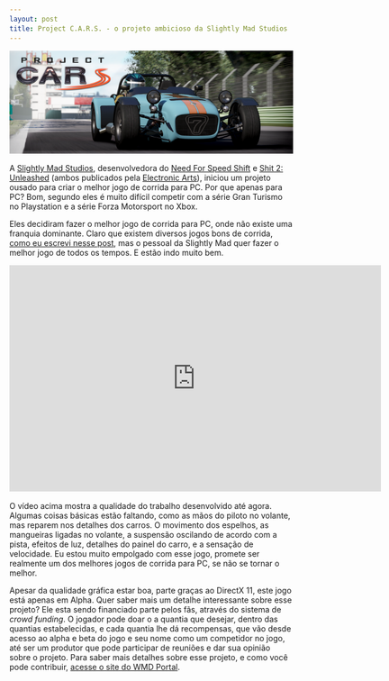 ```yaml
---
layout: post
title: Project C.A.R.S. - o projeto ambicioso da Slightly Mad Studios
---
```


[![](../content/images/2012/04/cars_banner1.png "Project C.A.R.S")](../content/images/2012/04/cars_banner1.png)

A [Slightly Mad Studios](http://www.slightlymadstudios.com/ "Slightly Mad Studios"), desenvolvedora do [Need For Speed Shift](http://www.slightlymadstudios.com/games/need_for_speed_shift/ "Shift") e [Shit 2: Unleashed](http://www.slightlymadstudios.com/games/shift_2_unleashed/ "Shift 2") (ambos publicados pela [Electronic Arts](http://www.ea.com "EA")), iniciou um projeto ousado para criar o melhor jogo de corrida para PC. Por que apenas para PC? Bom, segundo eles é muito difícil competir com a série Gran Turismo no Playstation e a série Forza Motorsport no Xbox.

Eles decidiram fazer o melhor jogo de corrida para PC, onde não existe uma franquia dominante. Claro que existem diversos jogos bons de corrida, [como eu escrevi nesse post](http://gamedeveloper.com.br/blog/2011/12/13/jogo-de-corrida-vs-vida-real/ "Jogos de corrida"), mas o pessoal da Slightly Mad quer fazer o melhor jogo de todos os tempos. E estão indo muito bem.

<span class="embed-youtube" style="text-align:center; display: block;"><iframe allowfullscreen="true" class="youtube-player" frameborder="0" height="402" src="http://www.youtube.com/embed/4NSjfaSw4_M?version=3&rel=1&fs=1&autohide=2&showsearch=0&showinfo=1&iv_load_policy=1&wmode=transparent" type="text/html" width="660"></iframe></span>

O vídeo acima mostra a qualidade do trabalho desenvolvido até agora. Algumas coisas básicas estão faltando, como as mãos do piloto no volante, mas reparem nos detalhes dos carros. O movimento dos espelhos, as mangueiras ligadas no volante, a suspensão oscilando de acordo com a pista, efeitos de luz, detalhes do painel do carro, e a sensação de velocidade. Eu estou muito empolgado com esse jogo, promete ser realmente um dos melhores jogos de corrida para PC, se não se tornar o melhor.

Apesar da qualidade gráfica estar boa, parte graças ao DirectX 11, este jogo está apenas em Alpha. Quer saber mais um detalhe interessante sobre esse projeto? Ele esta sendo financiado parte pelos fãs, através do sistema de *crowd funding*. O jogador pode doar o a quantia que desejar, dentro das quantias estabelecidas, e cada quantia lhe dá recompensas, que vão desde acesso ao alpha e beta do jogo e seu nome como um competidor no jogo, até ser um produtor que pode participar de reuniões e dar sua opinião sobre o projeto. Para saber mais detalhes sobre esse projeto, e como você pode contribuir, [acesse o site do WMD Portal](http://www.wmdportal.com/projects/cars/ "WMD Portal").

<div id="-chrome-auto-translate-plugin-dialog" style="opacity: 1 !important; background-image: initial !important; background-attachment: initial !important; background-origin: initial !important; background-clip: initial !important; background-color: transparent !important; position: absolute !important; top: 0px; left: 0px; overflow-x: visible !important; overflow-y: visible !important; z-index: 999999 !important; text-align: left !important; display: none; background-position: initial initial !important; background-repeat: initial initial !important; padding: 0px !important; margin: 0px !important;">![](http://www.google.com/uds/css/small-logo.png)

</div>
